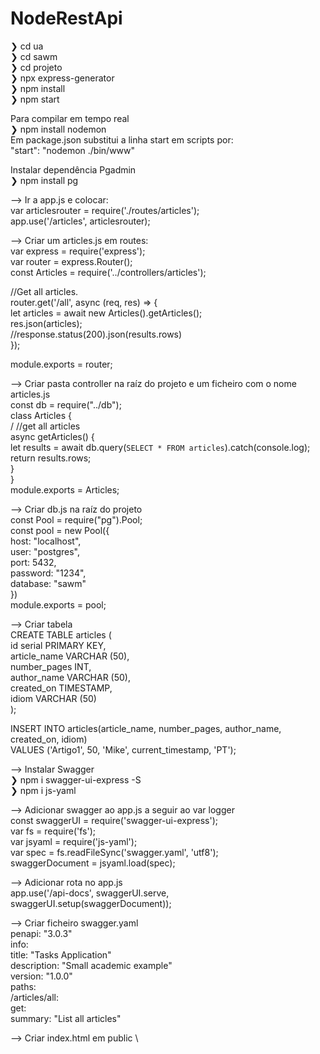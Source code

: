 # NodeRestApi

❯ cd ua \
❯ cd sawm \
❯ cd projeto \
❯ npx express-generator \
❯ npm install \
❯ npm start


Para compilar em tempo real \
❯ npm install nodemon \
Em package.json substitui a linha start em scripts por: \
"start": "nodemon ./bin/www"


Instalar dependência Pgadmin \
❯ npm install pg 




—> Ir a app.js e colocar: \
var articlesrouter = require('./routes/articles'); \
app.use('/articles', articlesrouter);




—> Criar um articles.js em routes: \
var express = require('express'); \
var router = express.Router(); \
const Articles = require('../controllers/articles');

//Get all articles. \
router.get('/all', async (req, res) => { \
    let articles = await new Articles().getArticles(); \
    res.json(articles); \
    //response.status(200).json(results.rows) \
});

module.exports = router;




—> Criar pasta controller na raíz do projeto e um ficheiro com o nome articles.js \
const db = require("../db"); \
class Articles { \
  /  //get all articles \
  async getArticles() { \
    let results = await db.query(`SELECT * FROM articles`).catch(console.log); \
    return results.rows; \
  } \
} \
module.exports = Articles;



—> Criar db.js na raíz do projeto \
const Pool = require("pg").Pool; \
const pool = new Pool({ \
    host: "localhost", \
    user: "postgres", \
    port: 5432, \
    password: "1234", \
    database: "sawm" \
}) \
module.exports = pool;


—> Criar tabela \
CREATE TABLE articles ( \
  id serial PRIMARY KEY, \
  article_name VARCHAR (50), \
  number_pages INT, \
  author_name VARCHAR (50), \
  created_on TIMESTAMP, \
  idiom VARCHAR (50) \
);

INSERT INTO articles(article_name, number_pages, author_name, created_on, idiom) \
VALUES ('Artigo1', 50, 'Mike', current_timestamp, 'PT');



—> Instalar Swagger \
❯ npm i swagger-ui-express -S \
❯ npm i js-yaml


—> Adicionar swagger ao app.js a seguir ao var logger \
const swaggerUI = require('swagger-ui-express'); \
var fs = require('fs'); \
var jsyaml = require('js-yaml'); \
var spec = fs.readFileSync('swagger.yaml', 'utf8'); \
swaggerDocument = jsyaml.load(spec);


—> Adicionar rota no app.js \
app.use('/api-docs', swaggerUI.serve, swaggerUI.setup(swaggerDocument));


—> Criar ficheiro swagger.yaml \
penapi: "3.0.3" \
info: \
  title: "Tasks Application" \
  description: "Small academic example" \
  version: "1.0.0" \
paths: \
  /articles/all: \
    get: \
      summary: "List all articles"




—> Criar index.html em public \